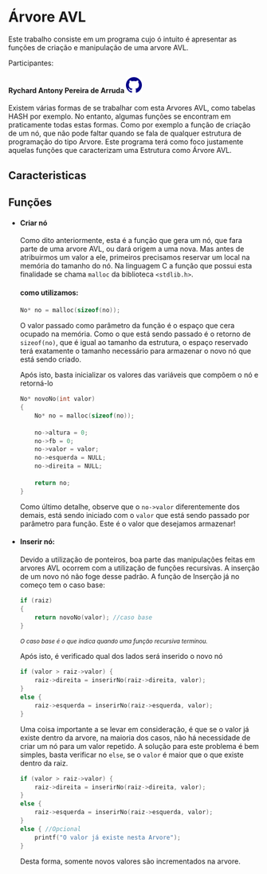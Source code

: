 # **Árvore AVL**

Este trabalho consiste em um programa cujo ó intuito é apresentar as funções de criação e manipulação de uma arvore AVL.

Participantes: 

#### Rychard Antony Pereira de Arruda [![logo do github](./imagensREADME/github.svg)](https://github.com/RychardProficional)

<!--
Quem for alterar for alterar o repossitorio coloque o nome nesta parte!
-->

Existem várias formas de se trabalhar com esta Arvores AVL, como tabelas HASH por exemplo. No entanto, algumas funções se encontram em praticamente todas estas formas. Como por exemplo a função de criação de um nó, que não pode faltar quando se fala de qualquer estrutura de programação do tipo Arvore. Este programa terá como foco justamente aquelas funções que caracterizam uma Estrutura como Árvore AVL.

## **Caracteristicas**

## **Funções** 

- #### Criar nó

    Como dito anteriormente, esta é a função que gera um nó, que fara parte de uma arvore AVL, ou dará origem a uma nova. Mas antes de atribuirmos um valor a ele, primeiros precisamos reservar um local na memória do tamanho do nó. Na linguagem C a função que possui esta finalidade se chama `malloc` da biblioteca `<stdlib.h>`.

    #### como utilizamos:

    ```c
    No* no = malloc(sizeof(no));
    ```
    O valor passado como parâmetro da função é o espaço que cera ocupado na memória. Como o que está sendo passado é o retorno de `sizeof(no)`, que é igual ao tamanho da estrutura, o espaço reservado terá exatamente o tamanho necessário para armazenar o novo nó que está sendo criado.

    Após isto, basta inicializar os valores das variáveis que compõem o nó e retorná-lo

    ```c
    No* novoNo(int valor)
    {
        No* no = malloc(sizeof(no));

        no->altura = 0;
        no->fb = 0;
        no->valor = valor;
        no->esquerda = NULL;
        no->direita = NULL;

        return no;
    }
    ```

    Como último detalhe, observe que o `no->valor` diferentemente dos demais, está sendo iniciado com o `valor` que está sendo passado por parâmetro para função. Este é o valor que desejamos armazenar!

- #### Inserir nó:

    Devido a utilização de ponteiros, boa parte das manipulações feitas em arvores AVL ocorrem com a utilização de funções recursivas. A inserção de um novo nó não foge desse padrão. A função de Inserção já no começo tem o caso base:

    ```c
    if (raiz) 
    {
        return novoNo(valor); //caso base
    }
    ```
    <small>*O caso base é o que indica quando uma função recursiva terminou.*</small>

    Após isto, é verificado qual dos lados será inserido o novo nó


    ```c
    if (valor > raiz->valor) {
        raiz->direita = inserirNo(raiz->direita, valor);
    }
    else {
        raiz->esquerda = inserirNo(raiz->esquerda, valor);
    }
    ```

    Uma coisa importante a se levar em consideração, é que se o valor já existe dentro da arvore, na maioria dos casos, não há necessidade de criar um nó para um valor repetido.
    A solução para este problema é bem simples, basta verificar no `else`, se o `valor` é maior que o que existe dentro da raiz.

    ```c
    if (valor > raiz->valor) {
        raiz->direita = inserirNo(raiz->direita, valor);
    }
    else {
        raiz->esquerda = inserirNo(raiz->esquerda, valor);
    }
    else { //Opcional
        printf("O valor já existe nesta Arvore");
    }
    ```

    Desta forma, somente novos valores são incrementados na arvore.